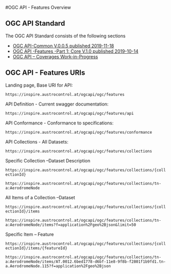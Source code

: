 #OGC API - Features Overview

## OGC API Standard

The OGC API Standard consists of the following sections
* [OGC API-Common V.0.0.5 published 2019-11-18](http://docs.opengeospatial.org/is/17-069r3/17-069r3.html)
* [OGC API -Features -Part 1: Core V.1.0 published 2019-10-14](https://github.com/opengeospatial/oapi_common)
* [OGC API – Coverages Work-in-Progress](https://github.com/opengeospatial/ogc_api_coverages)

## OGC API - Features URIs

Landing page, Base URI for API:

`https://inspire.austrocontrol.at/ogcapi/ogc/features`

API Definition - Current swagger documentation:

`https://inspire.austrocontrol.at/ogcapi/ogc/features/api`

API Conformance - Conformance to specifications:

`https://inspire.austrocontrol.at/ogcapi/ogc/features/conformance`

API Collections - All Datasets:

`https://inspire.austrocontrol.at/ogcapi/ogc/features/collections`

Specific Collection –Dataset Description

`https://inspire.austrocontrol.at/ogcapi/ogc/features/collections/{collectionId}`

```https://inspire.austrocontrol.at/ogcapi/ogc/features/collections/tn-a:AerodromeNode```

All Items of a Collection –Dataset 

`https://inspire.austrocontrol.at/ogcapi/ogc/features/collections/{collectionId}/items`

```https://inspire.austrocontrol.at/ogcapi/ogc/features/collections/tn-a:AerodromeNode/items?f=application%2Fgeo%2Bjson&limit=50```

Specific Item – Feature 

`https://inspire.austrocontrol.at/ogcapi/ogc/features/collections/{collectionId}/items/{featureId}`

```https://inspire.austrocontrol.at/ogcapi/ogc/features/collections/tn-a:AerodromeNode/items/AT.0012.6bed1778-d6bf-11e8-9f8b-f2801f1b9fd1.tn-a.AerodromeNode.115?f=application%2Fgeo%2Bjson```


